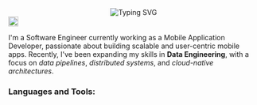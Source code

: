 <div align="center"><img src='https://readme-typing-svg.demolab.com?font=Fira+Code&weight=700&size=25&duration=4000&pause=800&color=F1E1EA&background=F48DFF00&width=435&lines=Hi+%F0%9F%91%8B%F0%9F%8F%BD%2C+I'm+Abhishek](https://git.io/typing-svg' alt='Typing SVG'/>
</div>
<div align='left'>
  <a href='https://www.linkedin.com/dobhalabhi'>
    <img height=20px src='https://img.shields.io/badge/LinkedIn-0077B5?style=for-the-badge&logo=linkedin&logoColor=white'>
  </a>
</div>
<p align="left">I'm a Software Engineer currently working as a Mobile Application Developer, passionate about building scalable and user-centric mobile apps. Recently, I've been expanding my skills in <strong>Data Engineering</strong>, with a focus on <i>data pipelines</i>, <i>distributed systems</i>, and <i>cloud-native architectures</i>.</h3>
<h3 align="left">Languages and Tools:</h3>
